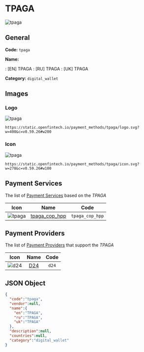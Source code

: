 
# TPAGA 
![tpaga](https://static.openfintech.io/payment_methods/tpaga/logo.svg?w=400&c=v0.59.26#w200)  

## General 
**Code:** `tpaga` 
 
**Name:** 
 
:	[EN] TPAGA 
:	[RU] TPAGA 
:	[UK] TPAGA 
 
**Category:** `digital_wallet` 
 

## Images 

### Logo 
![tpaga](https://static.openfintech.io/payment_methods/tpaga/logo.svg?w=400&c=v0.59.26#w200)  

```
https://static.openfintech.io/payment_methods/tpaga/logo.svg?w=400&c=v0.59.26#w200
```  

### Icon 
![tpaga](https://static.openfintech.io/payment_methods/tpaga/icon.svg?w=278&c=v0.59.26#w100)  

```
https://static.openfintech.io/payment_methods/tpaga/icon.svg?w=278&c=v0.59.26#w100
```  

## Payment Services 
 
The list of [Payment Services](/payment-services/) based on the _TPAGA_ 

|Icon|Name|Code| 
|:---:|:---:|:---:| 
|![tpaga](https://static.openfintech.io/payment_methods/tpaga/icon.svg?w=278&c=v0.59.26#w100) |[tpaga_cop_hpp](/payment-services/tpaga_cop_hpp/)|`tpaga_cop_hpp`| 
 

## Payment Providers 
 
The list of [Payment Providers](/payment-providers/) that support the _TPAGA_ 

|Icon|Name|Code| 
|:---:|:---:|:---:| 
|![d24](https://static.openfintech.io/payment_providers/d24/icon.svg?w=278&c=v0.59.26#w100) |[D24](/payment-providers/d24/)|`d24`| 
 

## JSON Object 

```json
{
  "code":"tpaga",
  "vendor":null,
  "name":{
    "en":"TPAGA",
    "ru":"TPAGA",
    "uk":"TPAGA"
  },
  "description":null,
  "countries":null,
  "category":"digital_wallet"
}
```  
